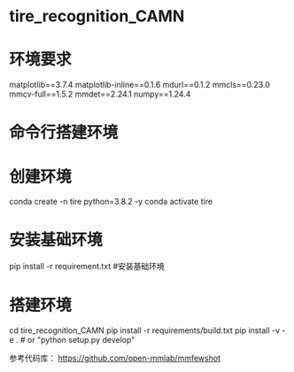 # tire_recognition_CAMN

# 环境要求
matplotlib==3.7.4
matplotlib-inline==0.1.6
mdurl==0.1.2
mmcls==0.23.0
mmcv-full==1.5.2
mmdet==2.24.1
numpy==1.24.4
# 命令行搭建环境
# 创建环境
conda create -n tire python=3.8.2 -y
conda activate tire
# 安装基础环境
pip install -r requirement.txt #安装基础环境
# 搭建环境
cd tire_recognition_CAMN
pip install -r requirements/build.txt
pip install -v -e .  # or "python setup.py develop"

参考代码库：
https://github.com/open-mmlab/mmfewshot

